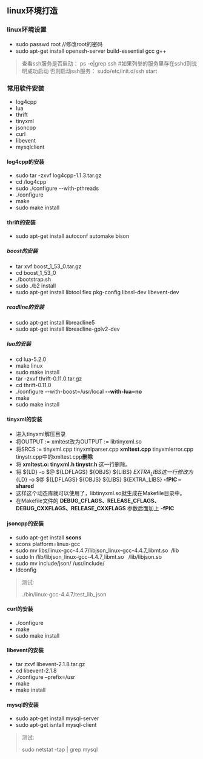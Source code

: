 ## linux环境打造
### linux环境设置
* sudo passwd root //修改root的密码
* sudo apt-get install openssh-server build-essential gcc g++
>查看ssh服务是否启动：
>     ps -e|grep ssh    #如果列举的服务里存在sshd则说明成功启动
>否则启动ssh服务：
>     sudo/etc/init.d/ssh start

### 常用软件安装
* log4cpp
* lua
* thrift
* tinyxml
* jsoncpp
* curl
* libevent
* mysqlclient

#### log4cpp的安装
* sudo tar -zxvf log4cpp-1.1.3.tar.gz
* cd /log4cpp
* sudo ./configure --with-pthreads
* ./configure
* make
* sudo make install

#### thrift的安装
* sudo apt-get install  autoconf automake bison
##### boost的安装
* tar xvf boost_1_53_0.tar.gz
* cd boost_1_53_0
* ./bootstrap.sh
* sudo ./b2 install
* sudo apt-get install libtool flex pkg-config libssl-dev libevent-dev
##### readline的安装
* sudo apt-get install libreadline5
* sudo apt-get install libreadline-gplv2-dev
##### lua的安装
* cd lua-5.2.0
* make linux
* sudo make install
* tar -zxvf thrift-0.11.0.tar.gz
* cd thrift-0.11.0
* ./configure --with-boost=/usr/local **--with-lua=no**
* make
* sudo make install

#### tinyxml的安装
* 进入tinyxml解压目录
* 将OUTPUT := xmltest改为OUTPUT := libtinyxml.so
* 将SRCS := tinyxml.cpp tinyxmlparser.cpp **xmltest.cpp** tinyxmlerror.cpp tinystr.cpp中的xmltest.cpp**删除**
* 将 **xmltest.o: tinyxml.h tinystr.h** 这一行删除。
* 将 ${LD} -o $@ ${LDFLAGS} ${OBJS} ${LIBS} ${EXTRA_LIBS}这一行修改为${LD} -o $@ ${LDFLAGS} ${OBJS} ${LIBS} ${EXTRA_LIBS} **-fPIC –shared**
* 这样这个动态库就可以使用了，libtinyxml.so就生成在Makefile目录中。
* 在Makefile文件的 **DEBUG_CFLAGS、RELEASE_CFLAGS、DEBUG_CXXFLAGS、RELEASE_CXXFLAGS** 参数后面加上 **-fPIC**

#### jsoncpp的安装
* sudo apt-get install **scons**
* scons platform=linux-gcc
* sudo mv libs/linux-gcc-4.4.7/libjson_linux-gcc-4.4.7_libmt.so  /lib
* sudo ln /lib/libjson_linux-gcc-4.4.7_libmt.so   /lib/libjson.so
* sudo mv include/json/ /usr/include/
* ldconfig
> 测试:
>
> ./bin/linux-gcc-4.4.7/test_lib_json

#### curl的安装
* ./configure
* make
* sudo make install

#### libevent的安装
* tar zxvf libevent-2.1.8.tar.gz
* cd libevent-2.1.8
* ./configure –prefix=/usr
* make
* make install

#### mysql的安装
* sudo apt-get install mysql-server
* sudo apt-get isntall mysql-client
> 测试:
>
> sudo netstat -tap | grep mysql
